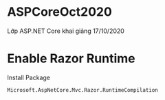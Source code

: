 # ASPCoreOct2020
Lớp ASP.NET Core khai giảng 17/10/2020


# Enable Razor Runtime
Install Package
```
Microsoft.AspNetCore.Mvc.Razor.RuntimeCompilation
```